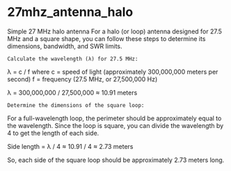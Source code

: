 # 27mhz_antenna_halo
Simple 27 MHz halo antenna
For a halo (or loop) antenna designed for 27.5 MHz and a square shape, you can follow these steps to determine its dimensions, bandwidth, and SWR limits.

    Calculate the wavelength (λ) for 27.5 MHz:

λ = c / f
where
c = speed of light (approximately 300,000,000 meters per second)
f = frequency (27.5 MHz, or 27,500,000 Hz)

λ = 300,000,000 / 27,500,000 ≈ 10.91 meters

    Determine the dimensions of the square loop:

For a full-wavelength loop, the perimeter should be approximately equal to the wavelength. Since the loop is square, you can divide the wavelength by 4 to get the length of each side.

Side length = λ / 4 ≈ 10.91 / 4 ≈ 2.73 meters

So, each side of the square loop should be approximately 2.73 meters long.
